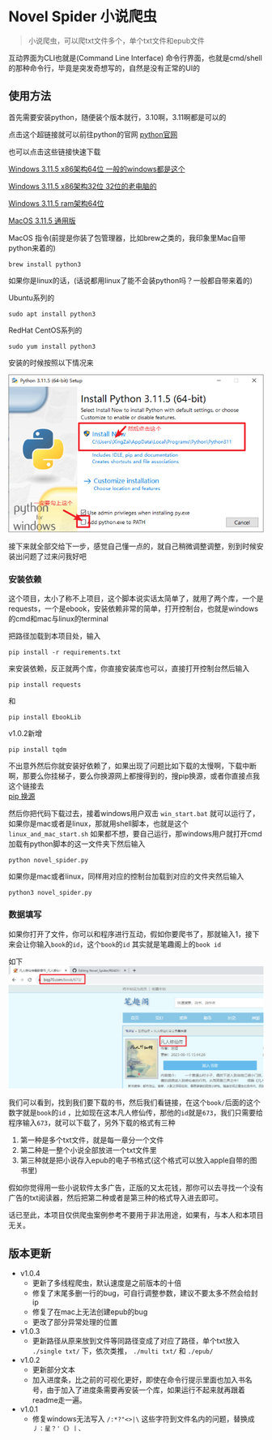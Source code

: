 # Novel Spider 小说爬虫

> 小说爬虫，可以爬txt文件多个，单个txt文件和epub文件

互动界面为CLI也就是(Command Line Interface) 命令行界面，也就是cmd/shell的那种命令行，毕竟是突发奇想写的，自然是没有正常的UI的

## 使用方法

首先需要安装python，随便装个版本就行，3.10啊，3.11啊都是可以的

点击这个超链接就可以前往python的官网 [python官网](https://www.python.org/)

也可以点击这些链接快速下载

[Windows 3.11.5 x86架构64位 一般的windows都是这个](https://www.python.org/ftp/python/3.11.5/python-3.11.5-amd64.exe)

[Windows 3.11.5 x86架构32位 32位的老电脑的](https://www.python.org/ftp/python/3.11.5/python-3.11.5.exe)

[Windows 3.11.5 ram架构64位](https://www.python.org/ftp/python/3.11.5/python-3.11.5-arm64.exe)

[MacOS 3.11.5 通用版](https://www.python.org/ftp/python/3.11.5/python-3.11.5-macos11.pkg)

MacOS 指令(前提是你装了包管理器，比如brew之类的，我印象里Mac自带python来着的)

```shell
brew install python3
```

如果你是linux的话，(话说都用linux了能不会装python吗？一般都自带来着的)

Ubuntu系列的

```shell
sudo apt install python3
```

RedHat CentOS系列的

```shell
sudo yum install python3
```

安装的时候按照以下情况来

![](images/install_python.png)

接下来就全部交给下一步，感觉自己懂一点的，就自己稍微调整调整，别到时候安装出问题了过来问我好吧

### 安装依赖

这个项目，太小了称不上项目，这个脚本说实话太简单了，就用了两个库，一个是requests，一个是ebook，安装依赖非常的简单，打开控制台，也就是windows的cmd和mac与linux的terminal

把路径加载到本项目处，输入

```shell
pip install -r requirements.txt
```

来安装依赖，反正就两个库，你直接安装库也可以，直接打开控制台然后输入

```shell
pip install requests
```

和

```shell
pip install EbookLib
```

v1.0.2新增

```shell
pip install tqdm
```

不出意外然后你就安装好依赖了，如果出现了问题比如下载的太慢啊，下载中断啊，那要么你挂梯子，要么你换源网上都搜得到的，搜pip换源，或者你直接点我这个链接去  
[pip 换源](https://zhuanlan.zhihu.com/p/551940762)

然后你把代码下载过去，接着windows用户双击 `win_start.bat`
就可以运行了，如果你是mac或者是linux，那就用shell脚本，也就是这个 `linux_and_mac_start.sh`
如果都不想，要自己运行，那windows用户就打开cmd加载有python脚本的这一文件夹下然后输入

```shell
python novel_spider.py
```

如果你是mac或者linux，同样用对应的控制台加载到对应的文件夹然后输入

```shell
python3 novel_spider.py
```

### 数据填写

如果你打开了文件，你可以和程序进行互动，假如你要爬书了，那就输入1，接下来会让你输入`book`的`id`，这个`book`的`id`
其实就是笔趣阁上的`book id`

如下
![](images/spider_book.png)

我们可以看到，找到我们要下载的书，然后我们看链接，在这个`book/`后面的这个数字就是`book`的`id`
，比如现在这本凡人修仙传，那他的`id`就是`673`，我们只需要给程序输入`673`，就可以下载了，另外下载的格式有三种

1. 第一种是多个txt文件，就是每一章分一个文件
2. 第二种是一整个小说全部放进一个txt文件里
3. 第三种就是把小说存入epub的电子书格式(这个格式可以放入apple自带的图书里)

假如你觉得用一些小说软件太多广告，正版的又太花钱，那你可以去寻找一个没有广告的txt阅读器，然后把第二种或者是第三种的格式导入进去即可。

话已至此，本项目仅供爬虫案例参考不要用于非法用途，如果有，与本人和本项目无关。

## 版本更新
* v1.0.4 
  * 更新了多线程爬虫，默认速度是之前版本的十倍
  * 修复了末尾多删一行的bug，可自行调整参数，建议不要太多不然会给封ip
  * 修复了在mac上无法创建epub的bug
  * 更改了部分异常处理的位置
* v1.0.3 
  * 更新路径从原来放到文件等同路径变成了对应了路径，单个txt放入 `./single txt/` 下，依次类推， `./multi txt/`
    和 `./epub/`
* v1.0.2 
  * 更新部分文本
  * 加入进度条，比之前的可视化更好，即使在命令行提示里面也加入书名号，由于加入了进度条需要再安装一个库，如果运行不起来就再跟着readme走一遍。
* v1.0.1 
  * 修复windows无法写入 `/:*?"<>|\` 这些字符到文件名内的问题，替换成 `丿：星？'《》丨、`
